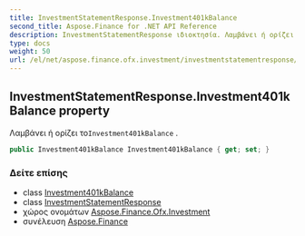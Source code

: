 ```yaml
---
title: InvestmentStatementResponse.Investment401kBalance
second_title: Aspose.Finance for .NET API Reference
description: InvestmentStatementResponse ιδιοκτησία. Λαμβάνει ή ορίζει τοInvestment401kBalance .
type: docs
weight: 50
url: /el/net/aspose.finance.ofx.investment/investmentstatementresponse/investment401kbalance/
---
```

## InvestmentStatementResponse.Investment401kBalance property

Λαμβάνει ή ορίζει το`Investment401kBalance` .

```csharp
public Investment401kBalance Investment401kBalance { get; set; }
```

### Δείτε επίσης

* class [Investment401kBalance](../../investment401kbalance/)
* class [InvestmentStatementResponse](../)
* χώρος ονομάτων [Aspose.Finance.Ofx.Investment](../../investmentstatementresponse/)
* συνέλευση [Aspose.Finance](../../../)


